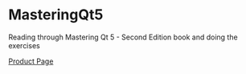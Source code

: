 # MasteringQt5

<body>
  <p> Reading through Mastering Qt 5 - Second Edition book and doing the exercises </p>
  
  <a href = "https://www.packtpub.com/web-development/mastering-qt-5-second-edition"> Product Page  </a>
</body>
